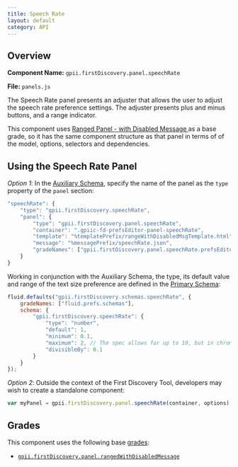 ```yaml
---
title: Speech Rate
layout: default
category: API
---
```


## Overview

**Component Name:** `gpii.firstDiscovery.panel.speechRate`

**File:** `panels.js`

The Speech Rate panel presents an adjuster that allows the user to adjust the speech rate preference settings.
The adjuster presents plus and minus buttons, and a range indicator.

This component uses [Ranged Panel - with Disabled Message ](rangedDisabled.md)
as a base grade, so it has the same component structure as that panel
in terms of of the model, options, selectors and dependencies.

## Using the Speech Rate Panel

*Option 1*: In the
[Auxiliary Schema](http://docs.fluidproject.org/infusion/development/AuxiliarySchemaForPreferencesFramework.html),
specify the name of the panel as the `type` property of the `panel` section:
```javascript
"speechRate": {
    "type": "gpii.firstDiscovery.speechRate",
    "panel": {
        "type": "gpii.firstDiscovery.panel.speechRate",
        "container": ".gpiic-fd-prefsEditor-panel-speechRate",
        "template": "%templatePrefix/rangeWithDisabledMsgTemplate.html",
        "message": "%messagePrefix/speechRate.json",
        "gradeNames": ["gpii.firstDiscovery.panel.speechRate.prefsEditorConnection"]
    }
}
```

Working in conjunction with the Auxiliary Schema, the type, its default value and range of
the text size preference are defined in the
[Primary Schema](http://docs.fluidproject.org/infusion/development/PrimarySchemaForPreferencesFramework.html):
```javascript
fluid.defaults("gpii.firstDiscovery.schemas.speechRate", {
    gradeNames: ["fluid.prefs.schemas"],
    schema: {
        "gpii.firstDiscovery.speechRate": {
            "type": "number",
            "default": 1,
            "minimum": 0.1,
            "maximum": 2, // The spec allows for up to 10, but in chrome 2 seems to be the upper bound.
            "divisibleBy": 0.1
        }
    }
});
```

*Option 2*: Outside the context of the First Discovery Tool, developers may wish to create a standalone component:
```javascript
var myPanel = gpii.firstDiscovery.panel.speechRate(container, options);
```

## Grades

This component uses the following base
[grades](http://docs.fluidproject.org/infusion/development/ComponentGrades.html):

* [`gpii.firstDiscovery.panel.rangedWithDisabledMessage`](rangedDisabled.md)

